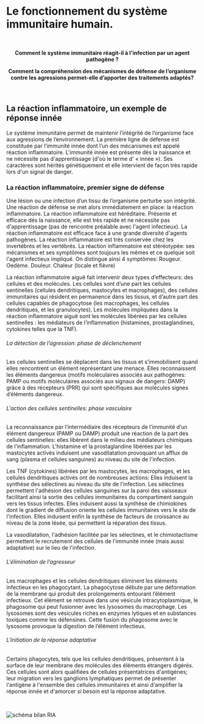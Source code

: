 # Le fonctionnement du système immunitaire humain. 

<p></br></p>

<p align=center><strong>Comment le système immunitaire réagit-il à l'infection par un agent pathogène ?</strong></p>

<p align=center><strong>Comment la compréhension des mécanismes de défense de l’organisme contre les agressions permet-elle d’apporter des traitements adaptés?</strong></p>

<p></br></p>

## La réaction inflammatoire, un exemple de réponse innée

Le système immunitaire permet de maintenir l’intégrité de l’organisme face aux agressions de l’environnement. La première ligne de défense est constituée par l’immunité innée dont l’un des mécanismes est appelé réaction inflammatoire. 
L'immunité innée est présente dès la naissance et ne nécessite pas d'apprentissage (d'où le terme d' « innée »). Ses caractères sont hérités génétiquement et elle intervient de façon très rapide lors d'un signal de danger. 

### La réaction inflammatoire, premier signe de défense 
Une lésion ou une infection d’un tissu de l’organisme perturbe son intégrité. Une réaction de défense se met alors immédiatement en place: la réaction inflammatoire. La réaction inflammatoire est héréditaire. Présente et efficace dés la naissance, elle est très rapide et ne nécessite pas d'apprentissage (pas de rencontre préalable avec l'agent infectieux). La réaction inflammatoire est efficace face à une grande diversité d'agents pathogènes. La réaction inflammatoire est très conservée chez les invertébrés et les vertébrés. La réaction inflammatoire est stéréotypée: ses mécanismes et ses symptômes sont toujours les mêmes et ce quelque soit l'agent infectieux impliqué. On distingue ainsi 4 symptômes: Rougeur. Oedème. Douleur. Chaleur (locale et fièvre)

La réaction inflammatoire aiguë fait intervenir deux types d’effecteurs: des cellules et des molécules. Les cellules sont d’une part les cellules sentinelles (cellules dendritiques, mastocytes et macrophages), des cellules immunitaires qui résident en permanence dans les tissus, et d’autre part des cellules capables de phagocytose (les macrophages, les cellules dendritiques, et les granulocytes). 
Les molécules impliquées dans la réaction inflammatoire aiguë sont les molécules libérées par les cellules sentinelles : les médiateurs de l’inflammation (histamines, prostaglandines, cytokines telles que la TNF).

###### La détection de l’agression: phase de déclenchement

Les cellules sentinelles se déplacent dans les tissus et s’immobilisent quand elles rencontrent un élément représentant une menace. Elles reconnaissent les éléments dangereux (motifs moléculaires associés aux pathogènes: PAMP ou motifs moléculaires associés aux signaux de dangers: DAMP) grâce à des récepteurs (PRR) qui sont spécifiques aux molécules signes d’éléments dangereux. 

###### L’action des cellules sentinelles: phase vasculaire

La reconnaissance par l’intermédiaire des récepteurs de l’immunité d’un élément dangereux (PAMP ou DAMP) produit une réaction de la part des cellules sentinelles: elles libèrent dans le milieu des médiateurs chimiques de l’inflammation. L'histamine et la prostaglandine libérées par les mastocytes activés induisent une vasodilatation provoquant un afflux de sang (plasma et cellules sanguines) au niveau du site de l'infection. 

Les TNF (cytokines) libérées par les mastocytes, les macrophages, et les cellules dendritiques activés ont de nombreuses actions:
Elles induisent la synthèse des sélectines au niveau du site de l'infection. Les sélectines permettent l'adhésion des cellules sanguines sur la paroi des vaisseaux facilitant ainsi la sortie des cellules immunitaires du compartiment sanguin vers les tissus infectés.
Elles induisent aussi la synthèse de chimiokines dont le gradient de diffusion oriente les cellules immunitaires vers le site de l'infection.
Elles induisent enfin la synthèse de facteurs de croissance au niveau de la zone lésée, qui permettent la réparation des tissus.

La vasodilatation, l'adhésion facilitée par les sélectines, et le chimiotactisme permettent le recrutement des cellules de l'immunité innée (mais aussi adaptative) sur le lieu de l'infection.

###### L’élimination de l’agresseur

Les macrophages et les cellules dendritiques éliminent les éléments infectieux en les phagocytant. La phagocytose débute par une déformation de la membrane qui produit des prolongements entourant l’élément infectieux. Cet élément se retrouve dans une vésicule intracytoplasmique, le phagosome qui peut fusionner avec les lysosomes du macrophage. Les lysosomes sont des vésicules riches en enzymes lytiques et en substances toxiques comme les défensines. Cette fusion du phagosome avec le lysosome provoque la digestion de l’élément infectieux. 

###### L'initiation de la réponse adaptative

Certains phagocytes, tels que les cellules dendritiques, présentent à la surface de leur membrane des molécules des éléments étrangers digérés. Ces cellules sont alors qualifiées de cellules présentatrices d'antigènes; leur migration vers les ganglions lymphatiques permet de présenter l'antigène à l'ensemble des cellules immunitaires et ainsi d'amplifier la réponse innée et d'amorcer si besoin est la réponse adaptative.  


<p></br></p>

<img src="https://ipfs.io/ipfs/QmSTT3kESjy9mLibEYHeMYT1SJNSS3Kdw7XU2pLwr5mFR8" alt="schéma bilan RIA">

